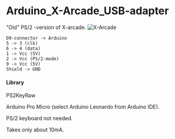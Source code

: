 # Arduino_X-Arcade_USB-adapter

"Old" PS/2 -version of X-arcade.
![X-Arcade](https://github.com/mcgurk/Arduino-USB-HID-RetroJoystickAdapter/raw/master/Images/x-arcade-dual-joystick.jpg)

```
D9-connector -> Arduino
5 -> 3 (clk)
6 -> 4 (data)
1 -> Vcc (5V)
2 -> Vcc (PS/2-mode)
9 -> Vcc (5V)
Shield -> GND
```
#### Library
PS2KeyRaw

Arduino Pro Micro (select Arduino Leonardo from Arduino IDE).

PS/2 keyboard not needed.

Takes only about 10mA.
